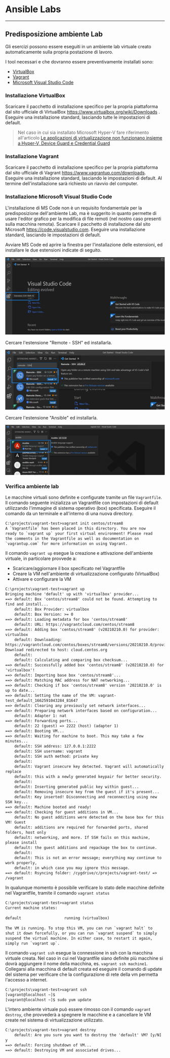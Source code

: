 # Ansible Labs
---

## Predisposizione ambiente Lab
Gli esercizi possono essere eseguiti in un ambiente lab virtuale creato automaticamente sulla propria postazione di lavoro.

I tool necessari e che dovranno essere preventivamente installati sono:
* [VirtualBox](https://www.virtualbox.org)
* [Vagrant](https://www.vagrantup.com)
* [Microsoft Visual Studio Code](https://code.visualstudio.com/)


### Installazione VirtualBox
Scaricare il pacchetto di installazione specifico per la propria piattaforma dal sito ufficiale di VirtualBox https://www.virtualbox.org/wiki/Downloads .
Eseguire una installazione standard, lasciando tutte le impostazioni di default.

>Nel caso in cui sia installato Microsoft Hyper-V fare riferimento all'articolo [Le applicazioni di virtualizzazione non funzionano insieme a Hyper-V, Device Guard e Credential Guard](https://docs.microsoft.com/it-it/troubleshoot/windows-client/application-management/virtualization-apps-not-work-with-hyper-v)

### Installazione Vagrant
Scaricare il pacchetto di installazione specifico per la propria piattaforma dal sito ufficiale di Vagrant https://www.vagrantup.com/downloads.
Eseguire una installazione standard, lasciando le impostazioni di default. 
Al termine dell'installazione sarà richiesto un riavvio del computer.

### Installazione Microsoft Visual Studio Code
L'installazione di MS Code non è un requisito fondamentale per la predisposizione dell'ambiente Lab, ma è suggerito in quanto permette di usare l'editor grafico per la modifica di file remoti (nel nostro caso presenti sulla macchina remota).
Scaricare il pacchetto di installazione dal sito Microsoft https://code.visualstudio.com.
Eseguire una installazione standard, lasciando le impostazioni di default.

Avviare MS Code ed aprire la finestra per l'installazione delle estensioni, ed installare le due estensioni indicate di seguito.

![Microsoft Code Extension](/images/mscode-1.png)

Cercare l'estensione "Remote - SSH" ed installarla.

![Microsoft Code Extension](/images/mscode-2.png)

Cercare l'estensione "Ansible" ed installarla.

![Microsoft Code Extension](/images/mscode-3.png)

### Verifica ambiente lab
Le macchine virtuali sono definite e configurate tramite un file `Vagrantfile`.
Il comando seguente inizializza un Vagrantfile con impostazioni di default utilizzando l'immagine di sistema operativo (box) specificata.
Eseguire il comando da un terminale e all'interno di una nuova directory.

```
C:\projects\vagrant-test>vagrant init centos/stream8
A `Vagrantfile` has been placed in this directory. You are now
ready to `vagrant up` your first virtual environment! Please read
the comments in the Vagrantfile as well as documentation on
`vagrantup.com` for more information on using Vagrant.
```

Il comando `vagrant up` esegue la creazione e attivazione dell'ambiente virtuale, in particolare provvede a:
* Scaricare/aggiornare il box specificato nel Vagrantfile
* Creare la VM nell'ambiente di virtualizzazione configurato (VirtualBox)
* Attivare e configurare la VM


```
C:\projects\vagrant-test>vagrant up
Bringing machine 'default' up with 'virtualbox' provider...
==> default: Box 'centos/stream8' could not be found. Attempting to find and install...
    default: Box Provider: virtualbox
    default: Box Version: >= 0
==> default: Loading metadata for box 'centos/stream8'
    default: URL: https://vagrantcloud.com/centos/stream8
==> default: Adding box 'centos/stream8' (v20210210.0) for provider: virtualbox
    default: Downloading: https://vagrantcloud.com/centos/boxes/stream8/versions/20210210.0/providers/virtualbox.box
Download redirected to host: cloud.centos.org
    default:
    default: Calculating and comparing box checksum...
==> default: Successfully added box 'centos/stream8' (v20210210.0) for 'virtualbox'!
==> default: Importing base box 'centos/stream8'...
==> default: Matching MAC address for NAT networking...
==> default: Checking if box 'centos/stream8' version '20210210.0' is up to date...
==> default: Setting the name of the VM: vagrant-test_default_1662591043284_81647
==> default: Clearing any previously set network interfaces...
==> default: Preparing network interfaces based on configuration...
    default: Adapter 1: nat
==> default: Forwarding ports...
    default: 22 (guest) => 2222 (host) (adapter 1)
==> default: Booting VM...
==> default: Waiting for machine to boot. This may take a few minutes...
    default: SSH address: 127.0.0.1:2222
    default: SSH username: vagrant
    default: SSH auth method: private key
    default:
    default: Vagrant insecure key detected. Vagrant will automatically replace
    default: this with a newly generated keypair for better security.
    default:
    default: Inserting generated public key within guest...
    default: Removing insecure key from the guest if it's present...
    default: Key inserted! Disconnecting and reconnecting using new SSH key...
==> default: Machine booted and ready!
==> default: Checking for guest additions in VM...
    default: No guest additions were detected on the base box for this VM! Guest
    default: additions are required for forwarded ports, shared folders, host only
    default: networking, and more. If SSH fails on this machine, please install
    default: the guest additions and repackage the box to continue.
    default:
    default: This is not an error message; everything may continue to work properly,
    default: in which case you may ignore this message.
==> default: Rsyncing folder: /cygdrive/c/projects/vagrant-test/ => /vagrant
```

In qualunque momento è possibile verificare lo stato delle macchine definite nel Vagrantfile, tramite il comando `vagrant status`

```
C:\projects\vagrant-test>vagrant status
Current machine states:

default                   running (virtualbox)

The VM is running. To stop this VM, you can run `vagrant halt` to
shut it down forcefully, or you can run `vagrant suspend` to simply
suspend the virtual machine. In either case, to restart it again,
simply run `vagrant up`.
```

Il comando `vagrant ssh` esegue la connessione in ssh con la macchina virtuale creata. Nel caso in cui nel Vagrantfile siano definite più macchine si dovrà aggiungere il nome della macchina, es. `vagrant ssh machine1`.
Collegarsi alla macchina di default creata ed eseguire il comando di update del sistema per verificare che la configurazione di rete della vm permetta l'accesso a internet.

```
C:\projects\vagrant-test>vagrant ssh
[vagrant@localhost ~]$
[vagrant@localhost ~]$ sudo yum update
```

L'intero ambiente virtuale può essere rimosso con il comando `vagrant destroy`, che provvederà a spegnere le macchine e a cancellare le VM create nel sistema di virtualizzazione utilizzato.

```
C:\projects\vagrant-test>vagrant destroy
    default: Are you sure you want to destroy the 'default' VM? [y/N] y
==> default: Forcing shutdown of VM...
==> default: Destroying VM and associated drives...
```


